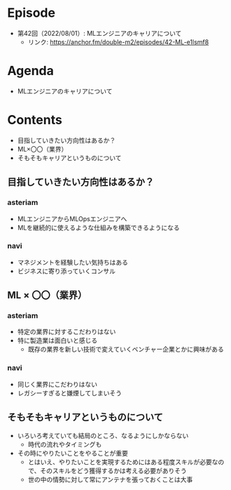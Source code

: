 # Episode

- 第42回（2022/08/01）: MLエンジニアのキャリアについて
  - リンク: https://anchor.fm/double-m2/episodes/42-ML-e1lsmf8

# Agenda

- MLエンジニアのキャリアについて

# Contents

- 目指していきたい方向性はあるか？
- ML×〇〇（業界）
- そもそもキャリアというものについて

## 目指していきたい方向性はあるか？

### asteriam

- MLエンジニアからMLOpsエンジニアへ
- MLを継続的に使えるような仕組みを構築できるようになる

### navi

- マネジメントを経験したい気持ちはある
- ビジネスに寄り添っていくコンサル

## ML × 〇〇（業界）

### asteriam

- 特定の業界に対するこだわりはない
- 特に製造業は面白いと感じる
  - 既存の業界を新しい技術で変えていくベンチャー企業とかに興味がある

### navi

- 同じく業界にこだわりはない
- レガシーすぎると嫌煙してしまいそう

## そもそもキャリアというものについて

- いろいろ考えていても結局のところ、なるようにしかならない
  - 時代の流れやタイミングも
- その時にやりたいことをやることが重要
  - とはいえ、やりたいことを実現するためにはある程度スキルが必要なので、そのスキルをどう獲得するかは考える必要がありそう
  - 世の中の情勢に対して常にアンテナを張っておくことは大事
